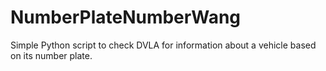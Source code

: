 # NumberPlateNumberWang
Simple Python script to check DVLA for information about a vehicle based on its number plate.
